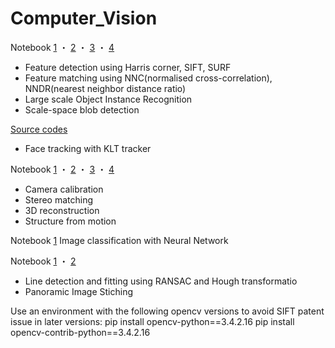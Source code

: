 # Computer_Vision

Notebook  [1](https://github.com/SirongHuang/Computer_Vision/blob/master/exercise4/exercise4.ipynb) ・ [2](https://github.com/SirongHuang/Computer_Vision/blob/master/exercise7/part1.ipynb) ・ [3](https://github.com/SirongHuang/Computer_Vision/blob/master/exercise7/part2.ipynb) ・ [4](https://github.com/SirongHuang/Computer_Vision/blob/master/exercise7/part3.ipynb)
- Feature detection using Harris corner, SIFT, SURF
- Feature matching using NNC(normalised cross-correlation), NNDR(nearest neighbor distance ratio)
- Large scale Object Instance Recognition 
- Scale-space blob detection

[Source codes](https://github.com/SirongHuang/Computer_Vision/tree/master/exercise8)
- Face tracking with KLT tracker

Notebook  [1](https://github.com/SirongHuang/Computer_Vision/blob/master/exercise9/exercise9.ipynb) ・ [2](https://github.com/SirongHuang/Computer_Vision/blob/master/exercise10/exercise10.ipynb) ・ [3](https://github.com/SirongHuang/Computer_Vision/blob/master/exercise11/ExerciseRound11.ipynb) ・ [4](https://github.com/SirongHuang/Computer_Vision/blob/master/exercise11/SfMfrom2viewsDemo.ipynb) 
- Camera calibration
- Stereo matching
- 3D reconstruction
- Structure from motion

Notebook  [1](https://github.com/SirongHuang/Computer_Vision/blob/master/exercise12/ExerciseRound12.ipynb)
Image classification with Neural Network

Notebook  [1](https://github.com/SirongHuang/Computer_Vision/blob/master/exercise5/Exercise5.ipynb) ・ [2](https://github.com/SirongHuang/Computer_Vision/blob/master/exercise6/exercise6.ipynb)
- Line detection and fitting using RANSAC and Hough transformatio
- Panoramic Image Stiching

Use an environment with the following opencv versions to avoid SIFT patent issue in later versions:
pip install opencv-python==3.4.2.16
pip install opencv-contrib-python==3.4.2.16
